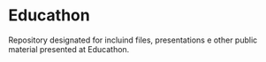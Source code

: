 # Educathon
Repository designated for incluind files, presentations e other public material presented at Educathon.



